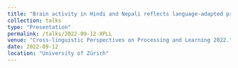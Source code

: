 ```yaml
---
title: "Brain activity in Hindi and Nepali reflects language-adapted processing strategies."
collection: talks
type: "Presentation"
permalink: /talks/2022-09-12-XPLL
venue: "Cross-linguistic Perspectives on Processing and Learning 2022."
date: 2022-09-12
location: "University of Zürich"
---
```

